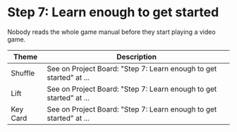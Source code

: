 # Step 7: Learn enough to get started

Nobody reads the whole game manual before they start playing a video game.

| Theme | Description |
| -- | -- |
| Shuffle | See on Project Board: "Step 7: Learn enough to get started" at ... |
| Lift | See on Project Board: "Step 7: Learn enough to get started" at ... |
| Key Card | See on Project Board: "Step 7: Learn enough to get started" at ... |
